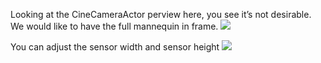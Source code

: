Looking at the CineCameraActor perview here, you see it’s not desirable. We would like to have the full mannequin in frame.
![](https://i.imgur.com/dRlj64P.png)

You can adjust the sensor width and sensor height
![](https://i.imgur.com/MsSHr5F.png)
